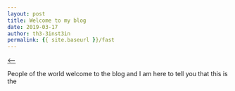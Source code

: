```yaml
---
layout: post
title: Welcome to my blog
date: 2019-03-17
author: th3-3inst3in
permalink: {{ site.baseurl }}/fast
---
```


[<--](./)

People of the world welcome to the  blog and I am here to tell you that this is the
